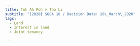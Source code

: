 ```yaml
---
title: Toh Ah Poh v Tao Li
subtitle: "[2020] SGCA 18 / Decision Date: 20\_March\_2020"
tags:
  - Land
  - Interest in land
  - Joint tenancy

---
```

